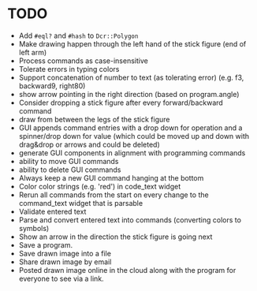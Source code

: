 # TODO

- Add `#eql?` and `#hash` to `Dcr::Polygon`
- Make drawing happen through the left hand of the stick figure (end of left arm)
- Process commands as case-insensitive
- Tolerate errors in typing colors
- Support concatenation of number to text (as tolerating error) (e.g. f3, backward9, right80)
- show arrow pointing in the right direction (based on program.angle)
- Consider dropping a stick figure after every forward/backward command
- draw from between the legs of the stick figure
- GUI appends command entries with a drop down for operation and a spinner/drop down for value (which could be moved up and down with drag&drop or arrows and could be deleted)
- generate GUI components in alignment with programming commands
- ability to move GUI commands
- ability to delete GUI commands
- Always keep a new GUI command hanging at the bottom
- Color color strings (e.g. 'red') in code_text widget
- Rerun all commands from the start on every change to the command_text widget that is parsable
- Validate entered text
- Parse and convert entered text into commands (converting colors to symbols)
- Show an arrow in the direction the stick figure is going next
- Save a program.
- Save drawn image into a file
- Share drawn image by email
- Posted drawn image online in the cloud along with the program for everyone to see via a link.
